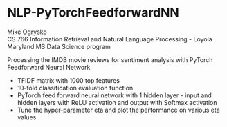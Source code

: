 # NLP-PyTorchFeedforwardNN

Mike Ogrysko<br>
CS 766 Information Retrieval and Natural Language Processing - Loyola Maryland MS Data Science program<br>

Processing the IMDB movie reviews for sentiment analysis with PyTorch Feedforward Neural Network
- TFIDF matrix with 1000 top features
- 10-fold classification evaluation function
- PyTorch feed forward neural network with 1 hidden layer - input and hidden layers with ReLU activation and output with Softmax activation
- Tune the hyper-parameter eta and plot the performance on various eta values
